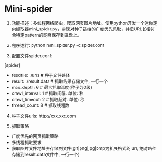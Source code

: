 # Mini-spider

1. 功能描述：多线程网络爬虫，爬取网页图片地址。使用python开发一个迷你定向抓取器mini_spider.py，实现对种子链接的广度优先抓取，并把URL长相符合特定pattern的网页保存到磁盘上。

2. 程序运行: 
python mini_spider.py -c spider.conf 

3. 配置文件spider.conf:

[spider] 
  - feedfile: ./urls          # 种子文件路径 
  - result: ./result.data     # 抓取结果存储文件, 一行一个
  - max_depth: 6              # 最大抓取深度(种子为0级) 
  - crawl_interval: 1         # 抓取间隔. 单位: 秒 
  - crawl_timeout: 2          # 抓取超时. 单位: 秒 
  - thread_count: 8           # 抓取线程数 

4. 种子文件urls:
http://xxx.xxx.com

5. 抓取策略
- 广度优先的网页抓取策略
- 多线程抓取要求
- 获取图片文件地址并存储到文件(gif|png|jpg|bmp为扩展格式的 url, 绝对路径存储到result.data文件中, 一行一个)  

